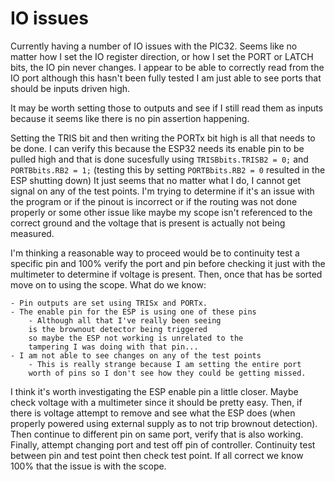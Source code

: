 # IO issues
Currently having a number of IO issues with the PIC32.
Seems like no matter how I set the IO register direction, or how I set
the PORT or LATCH bits, the IO pin never changes.
I appear to be able to correctly read from the IO port although this
hasn't been fully tested I am just able to see ports that should be
inputs driven high.

It may be worth setting those to outputs and see if I still read them
as inputs because it seems like there is no pin assertion happening.

Setting the TRIS bit and then writing the PORTx bit high is all that
needs to be done.
I can verify this because the ESP32 needs its enable pin to be pulled
high and that is done sucesfully using `TRISBbits.TRISB2 = 0;` and
`PORTBbits.RB2 = 1;`
(testing this by setting `PORTBbits.RB2 = 0` resulted in the ESP
shutting down)
It just seems that no matter what I do, I cannot get signal on any of
the test points. I'm trying to determine if it's an issue with the
program or if the pinout is incorrect or if the routing was not done
properly or some other issue like maybe my scope isn't referenced to
the correct ground and the voltage that is present is actually not
being measured.

I'm thinking a reasonable way to proceed would be to continuity test
a specific pin and 100% verify the port and pin before checking it just
with the multimeter to determine if voltage is present. Then, once that
has be sorted move on to using the scope.
What do we know:

    - Pin outputs are set using TRISx and PORTx.
    - The enable pin for the ESP is using one of these pins 
        - Although all that I've really been seeing 
        is the brownout detector being triggered 
        so maybe the ESP not working is unrelated to the 
        tampering I was doing with that pin...
    - I am not able to see changes on any of the test points
        - This is really strange because I am setting the entire port
        worth of pins so I don't see how they could be getting missed.

I think it's worth investigating the ESP enable pin a little closer.
Maybe check voltage with a multimeter since it should be pretty easy.
Then, if there is voltage attempt to remove and see what the ESP does
(when properly powered using external supply as to not trip 
brownout detection).
Then continue to different pin on same port, verify that is also working.
Finally, attempt changing port and test off pin of controller.
Continuity test between pin and test point then check test point.
If all correct we know 100% that the issue is with the scope.
